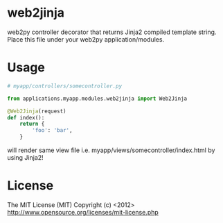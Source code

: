 web2jinja
=========

web2py controller decorator that returns Jinja2 compiled template string.
Place this file under your web2py application/modules.

Usage
======
```python
# myapp/controllers/somecontroller.py

from applications.myapp.modules.web2jinja import Web2Jinja

@Web2Jinja(request)
def index():
    return {
        'foo': 'bar',
    }
```

will render same view file i.e. myapp/views/somecontroller/index.html
by using Jinja2!

License
=======
The MIT License (MIT)
Copyright (c) <2012> <Roy Enjoy a.k.a. kirpit>
http://www.opensource.org/licenses/mit-license.php

